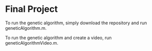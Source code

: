 # Final Project
To run the genetic algorithm, simply download the repository and run geneticAlgorithm.m.

To run the genetic algorithm and create a video, run geneticAlgorithmVideo.m.
